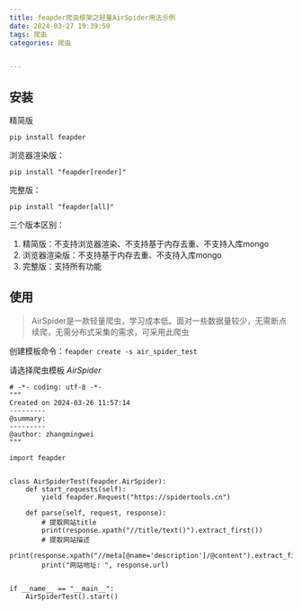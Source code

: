 ```yaml
---
title: feapder爬虫框架之轻量AirSpider用法示例
date: 2024-03-27 19:39:59
tags: 爬虫
categories: 爬虫


---
```


<!--more-->

## 安装

精简版

```shell
pip install feapder
```

浏览器渲染版：

```shell
pip install "feapder[render]"
```

完整版：

```shell
pip install "feapder[all]"
```

三个版本区别：

1. 精简版：不支持浏览器渲染、不支持基于内存去重、不支持入库mongo
2. 浏览器渲染版：不支持基于内存去重、不支持入库mongo
3. 完整版：支持所有功能

## 使用

> AirSpider是一款轻量爬虫，学习成本低。面对一些数据量较少，无需断点续爬，无需分布式采集的需求，可采用此爬虫

创建模板命令：`feapder create -s air_spider_test` 

请选择爬虫模板  *AirSpider* 

```
# -*- coding: utf-8 -*-
"""
Created on 2024-03-26 11:57:14
---------
@summary:
---------
@author: zhangmingwei
"""

import feapder


class AirSpiderTest(feapder.AirSpider):
    def start_requests(self):
        yield feapder.Request("https://spidertools.cn")

    def parse(self, request, response):
        # 提取网站title
        print(response.xpath("//title/text()").extract_first())
        # 提取网站描述
        print(response.xpath("//meta[@name='description']/@content").extract_first())
        print("网站地址: ", response.url)


if __name__ == "__main__":
    AirSpiderTest().start()
```

